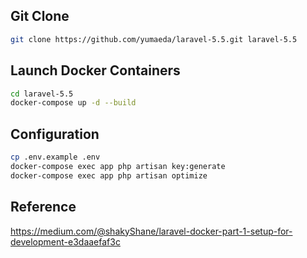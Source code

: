 ## Git Clone
```bash
git clone https://github.com/yumaeda/laravel-5.5.git laravel-5.5
```

## Launch Docker Containers
```bash
cd laravel-5.5
docker-compose up -d --build
```

## Configuration
```bash
cp .env.example .env
docker-compose exec app php artisan key:generate
docker-compose exec app php artisan optimize
```

## Reference
https://medium.com/@shakyShane/laravel-docker-part-1-setup-for-development-e3daaefaf3c
